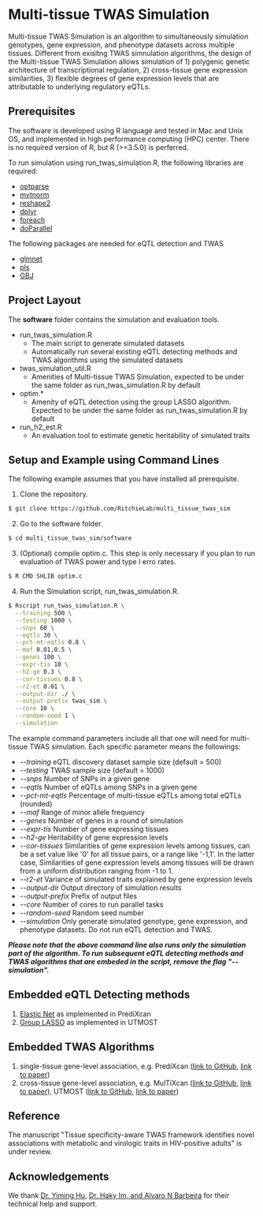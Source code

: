 # Multi-tissue TWAS Simulation

Multi-tissue TWAS Simulation is an algorithm to simultaneously simulation genotypes, gene expression, and phenotype datasets across multiple tissues. Different from exisitng TWAS simnulation algorithms, the design of the Multi-tissue TWAS Simulation allows simulation of 1) polygenic genetic architecture of transcriptional regulation, 2) cross-tissue gene expression similarities, 3) flexible degrees of gene expression levels that are attributable to underlying regulatory eQTLs. 

## Prerequisites

The software is developed using R language and tested in Mac and Unix OS, and implemented in high performance computing (HPC) center. There is no required version of R, but R (>=3.5.0) is perferred. 

To run simulation using run_twas_simulation.R, the following libraries are required:
* [optparse](https://cran.r-project.org/web/packages/optparse/index.html)
* [mvtnorm](https://cran.r-project.org/web/packages/mvtnorm/index.html)
* [reshape2](https://cran.r-project.org/web/packages/reshape2/index.html)
* [dplyr](https://dplyr.tidyverse.org/articles/dplyr.html)
* [foreach](https://cran.r-project.org/web/packages/foreach/index.html)
* [doParallel](https://cran.r-project.org/web/packages/doParallel/index.html)

The following packages are needed for eQTL detection and TWAS 
* [glmnet](https://cran.r-project.org/web/packages/glmnet/index.html)
* [pls](https://cran.r-project.org/web/packages/pls/index.html)
* [GBJ](https://cran.r-project.org/web/packages/GBJ/index.html)


## Project Layout

The **software** folder contains the simulation and evaluation tools. 
* run_twas_simulation.R
  * The main script to generate simulated datasets
  * Automatically run several existing eQTL detecting methods and TWAS algorithms using the simulated datasets
* twas_simulation_util.R
  * Amenities of Multi-tissue TWAS Simulation, expected to be under the same folder as run_twas_simulation.R by default
* optim.*
  * Amenity of eQTL detection using the group LASSO algorithm. Expected to be under the same folder as run_twas_simulation.R by default
* run_h2_est.R
  * An evaluation tool to estimate genetic heritability of simulated traits
  
## Setup and Example using Command Lines

The following example assumes that you have installed all prerequisite.

1) Clone the repository.
```bash
$ git clone https://github.com/RitchieLab/multi_tissue_twas_sim
```

2) Go to the software folder.
```bash
$ cd multi_tissue_twas_sim/software
```
3) (Optional) compile optim.c. This step is only necessary if you plan to run evaluation of TWAS power and type I erro rates. 
```bash
$ R CMD SHLIB optim.c
```

4) Run the Simulation script, run_twas_simulation.R.
```bash
$ Rscript run_twas_simulation.R \
  --training 500 \
  --testing 1000 \
  --snps 60 \
  --eqtls 30 \
  --pct-mt-eqtls 0.8 \
  --maf 0.01,0.5 \
  --genes 100 \
  --expr-tis 10 \
  --h2-ge 0.3 \
  --cor-tissues 0.8 \
  --r2-et 0.01 \
  --output-dir ./ \
  --output-prefix twas_sim \
  --core 10 \
  --random-seed 1 \
  --simulation
```

The example command parameters include all that one will need for multi-tissue TWAS simulation. Each specific parameter means the followings:
* *--training* eQTL discovery dataset sample size (default = 500)
* *--testing* TWAS sample size (default = 1000)
* *--snps* Number of SNPs in a given gene
* *--eqtls* Number of eQTLs among SNPs in a given gene 
* *--pct-mt-eqtls* Percentage of multi-tissue eQTLs among total eQTLs (rounded)
* *--maf* Range of minor allele frequency
* *--genes* Number of genes in a round of simulation
* *--expr-tis* Number of gene expressing tissues
* *--h2-ge* Heritability of gene expression levels
* *--cor-tissues* Similarities of gene expression levels among tissues, can be a set value like '0' for all tissue pairs, or a range like '-1,1'. In the latter case, Similarities of gene expression levels among tissues will be drawn from a uniform distribution ranging from -1 to 1. 
* *--r2-et* Variance of simulated traits explained by gene expression levels
* *--output-dir* Output directory of simulation results
* *--output-prefix* Prefix of output files
* *--core* Number of cores to run parallel tasks
* *--random-seed* Random seed number
* *--simulation* Only generate simulated genotype, gene expression, and phenotype datasets. Do not run eQTL detection and TWAS.

***Please note that the above command line also runs only the simulation part of the algorithm. To run subsequent eQTL detecting methods and TWAS algorithms that are embeded in the script, remove the flag "--simulation".***

## Embedded eQTL Detecting methods
1) [Elastic Net](https://www.nature.com/articles/ng.3367) as implemented in PrediXcan
2) [Group LASSO](https://www.nature.com/articles/s41588-019-0345-7) as implemented in UTMOST

## Embedded TWAS Algorithms
1) single-tissue gene-level association, e.g. PrediXcan ([link to GitHub](https://github.com/hakyimlab/MetaXcan), [link to paper](https://www.nature.com/articles/ng.3367))
2) cross-tissue gene-level association, e.g. MulTiXcan ([link to GitHub](https://github.com/hakyimlab/MetaXcan), [link to paper](https://journals.plos.org/plosgenetics/article?id=10.1371/journal.pgen.1007889)), UTMOST ([link to GitHub](https://github.com/Joker-Jerome/UTMOST), [link to paper](https://www.nature.com/articles/s41588-019-0345-7))

## Reference
The manuscript "Tissue specificity-aware TWAS framework identifies novel associations with metabolic and virologic traits in HIV-positive adults" is under review.

## Acknowledgements
We thank [Dr. Yiming Hu](https://github.com/Joker-Jerome/UTMOST), [Dr. Haky Im, and Alvaro N Barbeira](https://github.com/hakyimlab/MetaXcan) for their technical help and support.  
